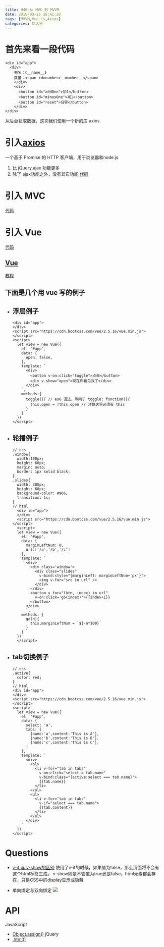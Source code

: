 ```yaml
---
title: H46-从 MVC 到 MVVM
date: 2018-03-25 18:41:38
tags: [MVVM,Vue.js,Axios]
categories: 饥人谷
---
```

# 首先来看一段代码
```
<div id="app">
  <div>
    书名：《__name__》
    数量：<span id=number>__number__</span>
    </div>
    <div>
      <button id="addOne">加1</button>
      <button id="minusOne">减1</button>
      <button id="reset">归零</button>
    </div>
</div>
```
从后台获取数据，这次我们使用一个新的库 axios

# 引入[axios](https://github.com/axios/axios)
一个基于 Promise 的 HTTP 客户端，用于浏览器和node.js
1. 比 jQuery.ajax 功能更多
2. 除了 ajax功能之外，没有其它功能
[代码](https://github.com/zerolhao/task-code/blob/master/H46-%E4%BB%8E%20MVC%20%E5%88%B0%20MVVM/%E5%BC%95%E5%85%A5axios.html)

# 引入 MVC
[代码](https://github.com/zerolhao/task-code/blob/master/H46-%E4%BB%8E%20MVC%20%E5%88%B0%20MVVM/%E5%BC%95%E5%85%A5axios%E5%92%8CMVC.html)

# 引入 Vue
[代码](https://github.com/zerolhao/task-code/blob/master/H46-%E4%BB%8E%20MVC%20%E5%88%B0%20MVVM/%E5%BC%95%E5%85%A5vue.html)

## [Vue](https://cn.vuejs.org/)
[教程](https://cn.vuejs.org/)
## 下面是几个用 vue 写的例子
- ## 浮层例子
  ```
  <div id="app">
  </div>
  <script src="https://cdn.bootcss.com/vue/2.5.16/vue.min.js"></script>
  <script>
    let view = new Vue({
      el: '#app',
      data: {
        open: false,
      },
      template: `
        <div>
          <button v-on:click="toggle">点击</button>
          <div v-show="open">现在你看见我了</div>
        </div>
      `,
      methods:{
        toggle(){ // es6 语法，等同于 toggle: function(){
          this.open = !this.open // 注意这里必须有 this
        }
      }
    })
  </script>
  ```
  
- ## 轮播例子
  ```
  // css
  .window{
    width:100px;
    height: 60px;
    margin: auto;
    border: 1px solid black;
  }
  .slides{
    width: 300px;
    height: 60px;
    background-color: #906;
    transition: 1s;
  }
  // html
    <div id="app">
    </div>
    <script src="https://cdn.bootcss.com/vue/2.5.16/vue.min.js"></script>
    <script>
    let view = new Vue({
      el: '#app',
      data: {
        marginLeftNum: 0,
        url:['/a','/b','/c']
      },
      template: `
        <div>
          <div class='window'>
            <div class="slides"
              v-bind:style="{marginLeft: marginLeftNum+'px'}">
              <img v-for="src in url" />
            </div>
          </div>
          <button v-for="(btn, index) in url"
            v-on:click='go(index)'>{{index+1}}
          </button>
        </div>
        `,
      methods: {
        go(n){
          this.marginLeftNum = `${-n*100}`
        }
      }
    })
    </script>
  ```
- ## tab切换例子
  ```
  // css
  .active{
    color: red;
  }
  // html
  <div id="app">
  </div>
  <script src="https://cdn.bootcss.com/vue/2.5.16/vue.min.js"></script>
  <script>
    let view = new Vue({
      el: '#app',
      data: {
        select: 'a',
        tabs: [
          {name:'a',content:'This is A'},
          {name:'b',content:'This is B'},
          {name:'c',content:'This is C'},
        ]
      },
      template: `
        <div>
          <ol>
            <li v-for="tab in tabs"
              v-on:click="select = tab.name"
              v-bind:class="{active:select === tab.name}">
              {{tab.name}}
            </li>
          </ol>
          <ul>
            <li v-for="tab in tabs"
              v-if="select === tab.name">
              {{tab.content}}
            </li>
          </ul>
        </div>
      `
    })
  </script>
  ```

# Questions
- [v-if 与 v-show的区别](https://cn.vuejs.org/v2/guide/conditional.html#v-if-vs-v-show)
使用了v-if的时候，如果值为false，那么页面将不会有这个html标签生成。
v-show则是不管值为true还是false，html元素都会存在，只是CSS中的display显示或隐藏

- 单向绑定与双向绑定
![](https://upload-images.jianshu.io/upload_images/9047034-fee116d672bbe577.png?imageMogr2/auto-orient/strip%7CimageView2/2/w/1240)

# API
JavaScript
  - [Object.assign()](https://developer.mozilla.org/zh-CN/docs/Web/JavaScript/Reference/Global_Objects/Object/assign)
jQuery
  - [.html()](https://www.jquery123.com/html/) 